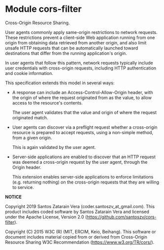 # Module cors-filter

Cross-Origin Resource Sharing.

User agents commonly apply same-origin restrictions to network requests. These
restrictions prevent a client-side Web application running from one origin from
obtaining data retrieved from another origin, and also limit unsafe HTTP
requests that can be automatically launched toward destinations that differ
from the running application's origin.

In user agents that follow this pattern, network requests typically include
user credentials with cross-origin requests, including HTTP authentication and
cookie information.

This specification extends this model in several ways:

- A response can include an Access-Control-Allow-Origin header, with the origin
  of where the request originated from as the value, to allow access to the
  resource's contents.

  The user agent validates that the value and origin of where the request
  originated match.

- User agents can discover via a preflight request whether a cross-origin
  resource is prepared to accept requests, using a non-simple method, from a
  given origin.

  This is again validated by the user agent.

- Server-side applications are enabled to discover that an HTTP request was
  deemed a cross-origin request by the user agent, through the Origin header.

  This extension enables server-side applications to enforce limitations (e.g.
  returning nothing) on the cross-origin requests that they are willing to
  service.

**NOTICE**

Copyright 2019 Santos Zatarain Vera (coder.santoszv_at_gmail.com). This
product includes coded software by Santos Zatarain Vera and licensed under the
Apache License, Version 2.0 (https://github.com/santoszv/cors-filter).

Copyright (C) 2015 W3C (R) (MIT, ERCIM, Keio, Beihang). This software or
document includes material copied from or derived from Cross-Origin
Resource Sharing W3C Recommendation (https://www.w3.org/TR/cors/).